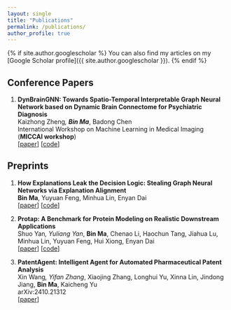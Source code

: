 ```yaml
---
layout: single
title: "Publications"
permalink: /publications/
author_profile: true
---
```


{% if site.author.googlescholar %}
You can also find my articles on my [Google Scholar profile]({{ site.author.googlescholar }}).
{% endif %}

## Conference Papers

1. **DynBrainGNN: Towards Spatio-Temporal Interpretable Graph Neural Network based on Dynamic Brain Connectome for Psychiatric Diagnosis**  
   Kaizhong Zheng<sup>*</sup>, **Bin Ma**<sup>*</sup>, Badong Chen  
   International Workshop on Machine Learning in Medical Imaging (**MICCAI workshop**)  
   [[paper](https://link.springer.com/chapter/10.1007/978-3-031-45676-3_17)] [[code](https://github.com/beanmah/DynBrainGNN)]

## Preprints

1. **How Explanations Leak the Decision Logic: Stealing Graph Neural Networks via Explanation Alignment**  
   **Bin Ma**, Yuyuan Feng, Minhua Lin, Enyan Dai  
   [[paper](https://arxiv.org/pdf/2506.03087)] [[code](https://github.com/beanmah/EGSteal)]

2. **Protap: A Benchmark for Protein Modeling on Realistic Downstream Applications**  
   Shuo Yan<sup>*</sup>, Yuliang Yan<sup>*</sup>, **Bin Ma**, Chenao Li, Haochun Tang, Jiahua Lu, Minhua Lin, Yuyuan Feng, Hui Xiong, Enyan Dai  
   [[paper](https://arxiv.org/pdf/2506.02052)] [[code](https://github.com/Trust-App-AI-Lab/protap)]

3. **PatentAgent: Intelligent Agent for Automated Pharmaceutical Patent Analysis**  
   Xin Wang<sup>*</sup>, Yifan Zhang<sup>*</sup>, Xiaojing Zhang, Longhui Yu, Xinna Lin, Jindong Jiang, **Bin Ma**, Kaicheng Yu  
   arXiv:2410.21312  
   [[paper](https://arxiv.org/pdf/2410.21312)]

